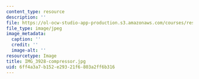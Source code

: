 ```yaml
---
content_type: resource
description: ''
file: https://ol-ocw-studio-app-production.s3.amazonaws.com/courses/res-3-003-learn-to-build-your-own-videogame-with-the-unity-game-engine-and-microsoft-kinect-january-iap-2017/6ff4a3a7b152e29321f6803a2ff6b316_IMG_3928-compressor.jpg
file_type: image/jpeg
image_metadata:
  caption: ''
  credit: ''
  image-alt: ''
resourcetype: Image
title: IMG_3928-compressor.jpg
uid: 6ff4a3a7-b152-e293-21f6-803a2ff6b316
---
```

